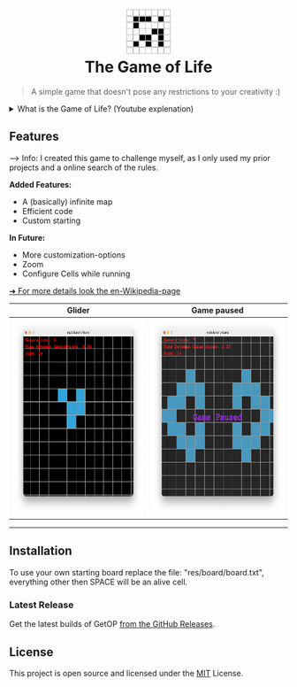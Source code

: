 <h1 align="center">
  <img src="res/images/logo.png" width="80" height="80" style="image-rendering: pixelated"><br/>
  The Game of Life
</h1>

> A simple game that doesn't pose any restrictions to your creativity :)

<details>
<summary>What is the Game of Life? (Youtube explenation)</summary>
<a href="https://youtu.be/C2vgICfQawE">
<img alt="Game of Life showcase thumbnail" width=50% src="https://img.youtube.com/vi/C2vgICfQawE/maxresdefault.jpg" title="Watch on YouTube">
</a>
</details>

## Features

--> Info: I created this game to challenge myself, as I only used my prior projects and a online search of the rules.

**Added Features:**
- A (basically) infinite map
- Efficient code
- Custom starting

**In Future:**
- More customization-options
- Zoom
- Configure Cells while running

[➜ For more details look the en-Wikipedia-page](https://en.wikipedia.org/wiki/Conway%27s_Game_of_Life)

Glider                                                                                                    |  Game paused
:--------------------------------------------------------------------------------------------------------:|:-------------------------:
<img src="res/images/Screenshot_0.png" width="370" height="356" style="image-rendering: pixelated"><br/>  |  <img src="res/images/Screenshot_1.png" width="370" height="356" style="image-rendering: pixelated"><br/>

---

## Installation

To use your own starting board replace the file: "res/board/board.txt", everything other then SPACE will be an alive cell.

### Latest Release

Get the latest builds of GetOP [from the GitHub Releases](https://github.com/mp3skater/GetOP-mod-data/releases).

## License

This project is open source and licensed under the [MIT](/LICENSE) License.
